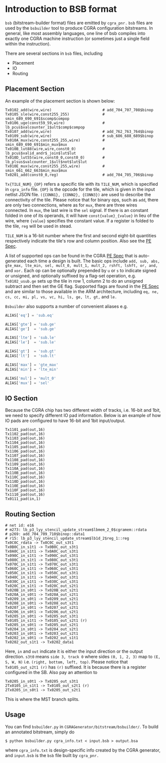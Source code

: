 # Introduction to BSB format

`bsb` (bitstream-builder format) files are emitted by `cgra_pnr.`
`bsb` files are used by the `bsbuilder` tool to produce CGRA
configuration bitstreams.  In general, like most assembly languages,
one line of bsb compiles into exactly one CGRA machine instruction
(or sometimes just a single field within the instruction).

There are several sections in `bsb` files, including

+ Placement
+ IO
+ Routing

## Placement Section
An example of the placement section is shown below:
```
Tx0102_add(wire,wire)                       # add_704_707_708$binop
Tx0105_sle(wire,const255_255)               # smin_689_690_691$scomp$compop
Tx0106_uge(const59_59,wire)                 # lb_pcus$valcounter_1$ult$comp$compop
Tx0107_add(wire,wire)                       # add_762_763_764$binop
Tx0109_sub(wire,wire)                       # sub_686_688_689$binop
Tx010A_mux(wire,const255_255,wire)          # smin_689_690_691$min_mux$mux
Tx010B_lut88(wire,wire,const0_0)            # lb_pcus$valid_andr$_join$lut$lut
Tx010D_lut55(wire,const0_0,const0_0)        # lb_plsus$valcounter_1$ult$not$lut$lut
Tx010E_mux(wire,const255_255,wire)          # smin_661_662_663$min_mux$mux
Tx0201_add(const0_0,reg)                    # add_704_705_706$binop
```

`Tx{TILE_NUM}_{OP}` refers a specific tile with its `TILE_NUM`, which is
specified in `cgra_info` file. 
`{OP}` is the opcode for the tile, which is
given in the input netlist JSON file. `({CONN1}, {CONN2}, {CONN3})` are used
to describe the connectivity of the tile. Please notice that for binary ops,
such as `add`, there are only two connections, where as for `mux`, there are
three wires connected. In `mux`, the last wire is the `sel` signal. If there
is an constant folded in one of its operands, it will have
`const{value}_{value}` in lieu of the wire, where `{value}` specifies the
constant value. If a register is folded to the tile, `reg` will be used in
stead.

`TILE_NUM` is a 16-bit number where the first and second eight-bit
quantities respectively indicate the tile's row and column position.
Also see the 
<a href="https://github.com/StanfordAHA/CGRAGenerator/wiki/PE-Spec#tile_number">
PE Spec</a>.

A list of supported ops can be found in the CGRA 
<a href="https://github.com/StanfordAHA/CGRAGenerator/wiki/PE-Spec#alu_ops">
PE Spec</a>
that is auto-generated each time a design is built.  The basic ops include
`add, sub, abs, gte_max, lte_min, sel, mult_0, mult_1, mult_2, rshft,
lshft, or, and,` and `xor.`
Each op can be optionally prepended by `u` or `s` to indicate signed or unsigned,
and optionally suffixed by a flag-set operation, e.g. `Tx0102_usub.ge`
sets up the tile in row 1, column 2 to do an unsigned subtract and
then set the GE flag.  Supported flags are found in the
<a href="https://github.com/StanfordAHA/CGRAGenerator/wiki/PE-Spec#pe_flags">
PE Spec</a> and are similar to those available in the ARM
architecture,
including `eq, ne, cs, cc, mi, pl, vs, vc, hi, ls, ge, lt, gt,` and `le.`

`Bsbuilder` also supports a number of convenient aliases e.g.

```Python
ALIAS['eq'] = 'sub.eq'

ALIAS['gte'] = 'sub.ge'
ALIAS['ge']  = 'sub.ge'

ALIAS['lte'] = 'sub.le'
ALIAS['le']  = 'sub.le'

ALIAS['gt']  = 'sub.gt'
ALIAS['lt']  = 'sub.lt'

ALIAS['max'] = 'gte_max'
ALIAS['min'] = 'lte_min'

ALIAS['mul'] = 'mult_0'
ALIAS['mux'] = 'sel'
```


## IO Section
Because the CGRA chip has two different width of tracks, i.e. 16-bit and 1bit,
we need to specify different IO pad information. Below is an example of how
IO pads are configured to have 16-bit and 1bit input/output.
```
Tx1101_pad(out,16)
Tx1102_pad(out,16)
Tx1103_pad(out,16)
Tx1104_pad(out,16)
Tx1105_pad(out,16)
Tx1106_pad(out,16)
Tx1107_pad(out,16)
Tx1108_pad(out,16)
Tx1109_pad(out,16)
Tx110A_pad(out,16)
Tx110B_pad(out,16)
Tx110C_pad(out,16)
Tx110D_pad(out,16)
Tx110E_pad(out,16)
Tx110F_pad(out,16)
Tx1110_pad(out,16)
Tx0111_pad(in,1)
```

## Routing Section
```
# net id: e16
# m273: lb_p3_lyy_stencil_update_stream$lbmem_2_0$cgramem::rdata
# p269: add_704_709_710$binop::data1
# r15: lb_p3_lyy_stencil_update_stream$lb1d_2$reg_1::reg
Tx0C0C_rdata -> Tx0C0C_out_s3t1
Tx0B0C_in_s1t1 -> Tx0B0C_out_s3t1
Tx0A0C_in_s1t1 -> Tx0A0C_out_s3t1
Tx090C_in_s1t1 -> Tx090C_out_s3t1
Tx080C_in_s1t1 -> Tx080C_out_s3t1
Tx070C_in_s1t1 -> Tx070C_out_s3t1
Tx060C_in_s1t1 -> Tx060C_out_s3t1
Tx050C_in_s1t1 -> Tx050C_out_s3t1
Tx040C_in_s1t1 -> Tx040C_out_s3t1
Tx030C_in_s1t1 -> Tx030C_out_s3t1
Tx020C_in_s1t1 -> Tx020C_out_s2t1
Tx020B_in_s0t1 -> Tx020B_out_s2t1
Tx020A_in_s0t1 -> Tx020A_out_s2t1
Tx0209_in_s0t1 -> Tx0209_out_s2t1
Tx0208_in_s0t1 -> Tx0208_out_s2t1
Tx0207_in_s0t1 -> Tx0207_out_s2t1
Tx0206_in_s0t1 -> Tx0206_out_s2t1
Tx0205_in_s0t1 -> Tx0205_out_s3t1
Tx0105_in_s1t1 -> Tx0105_out_s2t1 (r)
Tx0205_in_s0t1 -> Tx0205_out_s2t1
Tx0204_in_s0t1 -> Tx0204_out_s2t1
Tx0203_in_s0t1 -> Tx0203_out_s2t1
Tx0202_in_s0t1 -> Tx0202_out_s1t1
Tx0202_out_s1t1 -> Tx0202_data1
```
Here, `in` and `out` indicate it is either the input direction or the output
direction. ``s3t0`` means ``side 3, track 0`` where sides `(0, 1, 2, 3)`
map to `(E, S, W, N)` i.e. `(right, bottom, left, top)`. Please notice that
`Tx0105_out_s2t1 (r)` has `(r)` suffixed. It is because there is a register
configured in the SB. Also pay an attention to
```
Tx0205_in_s0t1 -> Tx0205_out_s3t1
2Tx0105_in_s1t1 -> Tx0105_out_s2t1 (r)
2Tx0205_in_s0t1 -> Tx0205_out_s2t1
```
This is where the MST branch splits.

## Usage
You can find `bsbuilder.py` in `CGRAGenerator/bitstream/bsbuilder/`. To build
an annotated bitstream, simply do
```
$ python bsbuilder.py cgra_info.txt < input.bsb > output.bsa
```
where `cgra_info.txt` is design-specific info created by the
CGRA generator, and `input.bsb` is the `bsb` file built by `cgra_pnr.`
